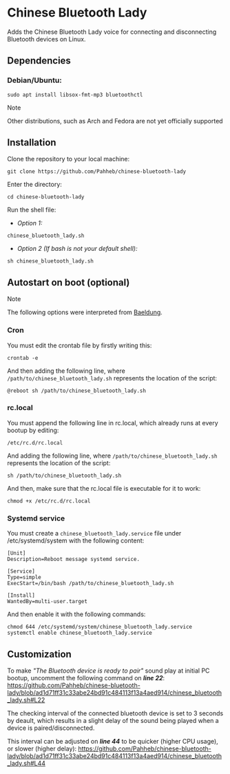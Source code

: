 # Chinese Bluetooth Lady
Adds the Chinese Bluetooth Lady voice for connecting and disconnecting Bluetooth devices on Linux.


## Dependencies

### Debian/Ubuntu:
```
sudo apt install libsox-fmt-mp3 bluetoothctl
```
> [!NOTE]
> Other distributions, such as Arch and Fedora are not yet officially supported


## Installation
Clone the repository to your local machine:
```
git clone https://github.com/Pahheb/chinese-bluetooth-lady
```
Enter the directory:
```
cd chinese-bluetooth-lady
```
Run the shell file:  
- *Option 1:*
```
chinese_bluetooth_lady.sh
```
- *Option 2 (If bash is not your default shell):*
```
sh chinese_bluetooth_lady.sh
```

## Autostart on boot (optional)

> [!NOTE]
> The following options were interpreted from [Baeldung](https://www.baeldung.com/linux/run-script-on-startup).

### Cron
You must edit the crontab file by firstly writing this:
```
crontab -e
```
And then adding the following line, where `/path/to/chinese_bluetooth_lady.sh` represents the location of the script:
```
@reboot sh /path/to/chinese_bluetooth_lady.sh
```

### rc.local
You must append the following line in rc.local, which already runs at every bootup by editing:
```
/etc/rc.d/rc.local
```
And adding the following line, where `/path/to/chinese_bluetooth_lady.sh` represents the location of the script:
```
sh /path/to/chinese_bluetooth_lady.sh
```
And then, make sure that the rc.local file is executable for it to work:
```
chmod +x /etc/rc.d/rc.local
```

### Systemd service
You must create a `chinese_bluetooth_lady.service` file under /etc/systemd/system with the following content:
```
[Unit]
Description=Reboot message systemd service.

[Service]
Type=simple
ExecStart=/bin/bash /path/to/chinese_bluetooth_lady.sh

[Install]
WantedBy=multi-user.target
```
And then enable it with the following commands:
```
chmod 644 /etc/systemd/system/chinese_bluetooth_lady.service
systemctl enable chinese_bluetooth_lady.service
```

## Customization
To make *"The Bluetooth device is ready to pair"* sound play at initial PC bootup, uncomment the following command on ***line 22***:
https://github.com/Pahheb/chinese-bluetooth-lady/blob/ad1d71ff31c33abe24bd91c484113f13a4aed914/chinese_bluetooth_lady.sh#L22

The checking interval of the connected bluetooth device is set to 3 seconds by deault, which results in a slight delay of the sound being played when a device is paired/disconnected.

This interval can be adjusted on ***line 44*** to be quicker (higher CPU usage), or slower (higher delay):
https://github.com/Pahheb/chinese-bluetooth-lady/blob/ad1d71ff31c33abe24bd91c484113f13a4aed914/chinese_bluetooth_lady.sh#L44
